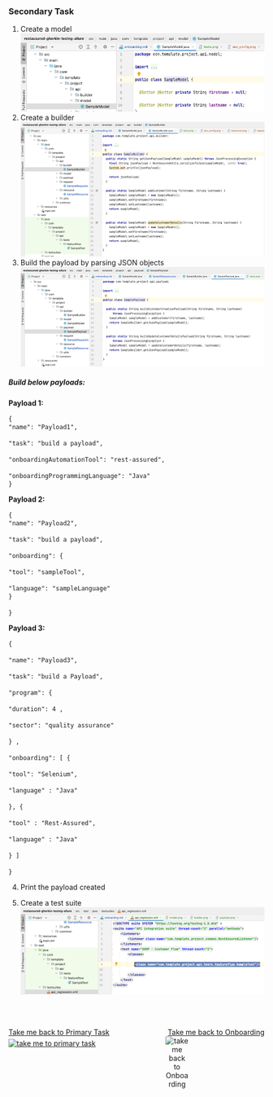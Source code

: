 ### Secondary Task

1. Create a model <br />
   ![](model.png)
2. Create a builder <br />
   ![](builder.png)
3. Build the payload by parsing JSON objects <br />
   ![](payload.png)
   <br />

##### _Build below payloads_:

**Payload 1:**

```
{
"name": "Payload1",

"task": "build a payload",

"onboardingAutomationTool": "rest-assured",

"onboardingProgrammingLanguage": "Java"
}
```

**Payload 2:**

```
{
"name": "Payload2",

"task": "build a payload",

"onboarding": {

"tool": "sampleTool",

"language": "sampleLanguage"
}

} 
```

**Payload 3:**

```
{

"name": "Payload3",

"task": "build a Payload",

"program": {

"duration": 4 ,

"sector": "quality assurance"

} ,

"onboarding": [ {

"tool": "Selenium",

"language" : "Java"

}, {

"tool" : "Rest-Assured",

"language" : "Java"

} ]

}
```

4. Print the payload created

5. Create a test suite
   ![](testsuite.png)

<br />
<br />


<div style="display: flex; justify-content: space-between; text-align:center;">
<p align="left">
    <a align="middle" href="https://github.com/ParthibanRajasekaran/restassured-gherkin-testng-allure/blob/be2b0f9474304532da05b7ef881a0482fe6f2477/docs/primary-task.md">Take me back to Primary Task
      <img align="middle" alt="take me to primary task" width="45px" src="https://thumbnails.yayimages.com/8/406/84061e2.jpg" />
    </a>
</p>
<p align="right">
    <a align="middle" href="https://github.com/ParthibanRajasekaran/restassured-gherkin-testng-allure/blob/be2b0f9474304532da05b7ef881a0482fe6f2477/docs/onboarding.md">Take me back to Onboarding
      <img align="left" alt="take me back to Onboarding" width="45px" src="https://w7.pngwing.com/pngs/469/374/png-transparent-ibooks-computer-icons-desktop-ios-7-book-miscellaneous-blue-angle.png" />
    </a>
</p>
</div>